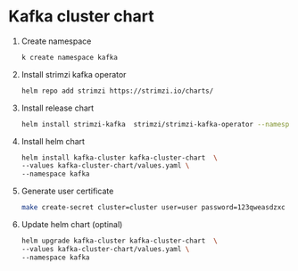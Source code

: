 # Kafka cluster chart

1. Create namespace

    ```bash
    k create namespace kafka
    ```

2. Install strimzi kafka operator

    ```bash
    helm repo add strimzi https://strimzi.io/charts/
    ```

3. Install release chart

    ```bash
    helm install strimzi-kafka  strimzi/strimzi-kafka-operator --namespace kafka
    ```

4. Install helm chart

    ```bash
    helm install kafka-cluster kafka-cluster-chart  \
    --values kafka-cluster-chart/values.yaml \
    --namespace kafka
    ```

5. Generate user certificate

    ```bash
    make create-secret cluster=cluster user=user password=123qweasdzxc
    ```

6. Update helm chart (optinal)

    ```bash
    helm upgrade kafka-cluster kafka-cluster-chart  \
    --values kafka-cluster-chart/values.yaml \
    --namespace kafka
    ```

